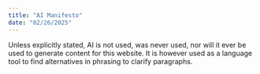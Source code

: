 ```yaml
---
title: "AI Manifesto"
date: "02/26/2025"
---
```


Unless explicitly stated, AI is not used, was never used, nor will it ever be used to generate content for this website.
It is however used as a language tool to find alternatives in phrasing to clarify paragraphs.